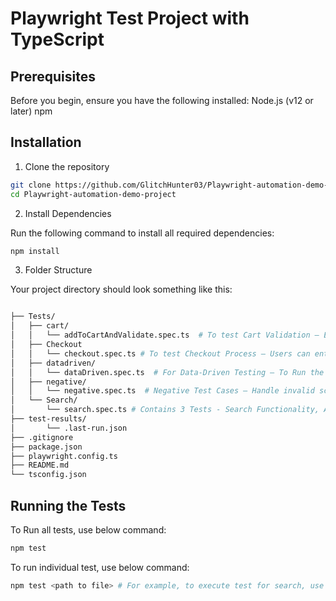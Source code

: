 # Playwright Test Project with TypeScript

## Prerequisites

Before you begin, ensure you have the following installed:
    Node.js (v12 or later)
    npm

## Installation
1. Clone the repository

```bash
git clone https://github.com/GlitchHunter03/Playwright-automation-demo-project.git
cd Playwright-automation-demo-project
```

2. Install Dependencies

Run the following command to install all required dependencies:

```bash
npm install
```

3. Folder Structure

Your project directory should look something like this:

```bash

├── Tests/
│   ├── cart/
│   │   └── addToCartAndValidate.spec.ts  # To test Cart Validation – Ensure that the correct item is added with the right price.
│   ├── Checkout
│   │   └── checkout.spec.ts # To test Checkout Process – Users can enter shipping details and complete the purchase.
│   ├── datadriven/
│   │   └── dataDriven.spec.ts  # For Data-Driven Testing – To Run the test for multiple product names.
│   ├── negative/
│   │   └── negative.spec.ts  # Negative Test Cases – Handle invalid scenarios, such as empty cart checkout or incorrect email format.
│   └── Search/
│       └── search.spec.ts # Contains 3 Tests - Search Functionality, Add to Cart and Cart Validation
├── test-results/
│       └── .last-run.json
├── .gitignore
├── package.json
├── playwright.config.ts
├── README.md
└── tsconfig.json
```
## Running the Tests

To Run all tests, use below command:

```bash
npm test
```

To run individual test, use below command:

```bash
npm test <path to file> # For example, to execute test for search, use - npm test tests/Search/search.spec.ts
```




